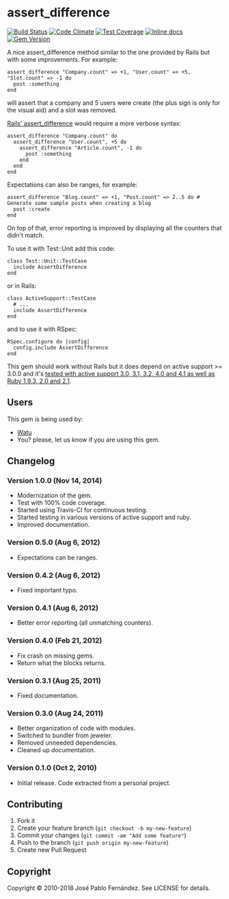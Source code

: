 # assert_difference

[![Build Status](https://travis-ci.org/pupeno/assert_difference.png?branch=master)](https://travis-ci.org/pupeno/assert_difference)
[![Code Climate](https://codeclimate.com/github/pupeno/assert_difference.png)](https://codeclimate.com/github/pupeno/assert_difference)
[![Test Coverage](https://codeclimate.com/github/pupeno/assert_difference/badges/coverage.svg)](https://codeclimate.com/github/pupeno/assert_difference)
[![Inline docs](http://inch-ci.org/github/pupeno/assert_difference.png)](http://inch-ci.org/github/pupeno/assert_difference)
[![Gem Version](https://badge.fury.io/rb/assert_difference.png)](http://badge.fury.io/rb/assert_difference)

A nice assert_difference method similar to the one provided by Rails but with some improvements. For example:

    assert_difference "Company.count" => +1, "User.count" => +5, "Slot.count" => -1 do
      post :something
    end

will assert that a company and 5 users were create (the plus sign is only for the visual aid) and a slot was removed.

[Rails' assert_difference](http://api.rubyonrails.org/classes/ActiveSupport/Testing/Assertions.html#method-i-assert_difference)
would require a more verbose syntax:

    assert_difference "Company.count" do
      assert_difference "User.count", +5 do
        assert_difference "Article.count", -1 do
          post :something
        end
      end
    end

Expectations can also be ranges, for example:

    assert_difference "Blog.count" => +1, "Post.count" => 2..5 do # Generate some sample posts when creating a blog
      post :create
    end

On top of that, error reporting is improved by displaying all the counters that didn't match.

To use it with Test::Unit add this code:

    class Test::Unit::TestCase
      include AssertDifference
    end

or in Rails:

    class ActiveSupport::TestCase
      # ...
      include AssertDifference
    end

and to use it with RSpec:

    RSpec.configure do |config|
      config.include AssertDifference
    end

This gem should work without Rails but it does depend on active support >= 3.0.0 and it's [tested with active support 3.0, 3.1, 3.2, 4.0 and 4.1 as well as Ruby 1.9.3, 2.0 and 2.1](https://travis-ci.org/pupeno/assert_difference).

## Users

This gem is being used by:

- [Watu](https://watuapp.com)
- You? please, let us know if you are using this gem.

## Changelog

### Version 1.0.0 (Nov 14, 2014)
- Modernization of the gem.
- Test with 100% code coverage.
- Started using Travis-CI for continuous testing.
- Started testing in various versions of active support and ruby.
- Improved documentation.

### Version 0.5.0 (Aug 6, 2012)
- Expectations can be ranges.

### Version 0.4.2 (Aug 6, 2012)
- Fixed important typo.

### Version 0.4.1 (Aug 6, 2012)
- Better error reporting (all unmatching counters).

### Version 0.4.0 (Feb 21, 2012)
- Fix crash on missing gems.
- Return what the blocks returns.

### Version 0.3.1 (Aug 25, 2011)
- Fixed documentation.

### Version 0.3.0 (Aug 24, 2011)
- Better organization of code with modules.
- Switched to bundler from jeweler.
- Removed unneeded dependencies.
- Cleaned up documentation.

### Version 0.1.0 (Oct 2, 2010)
- Initial release. Code extracted from a personal project.

## Contributing

1. Fork it
2. Create your feature branch (`git checkout -b my-new-feature`)
3. Commit your changes (`git commit -am "Add some feature"`)
4. Push to the branch (`git push origin my-new-feature`)
5. Create new Pull Request


Copyright
---------

Copyright © 2010-2018 José Pablo Fernández. See LICENSE for details.

